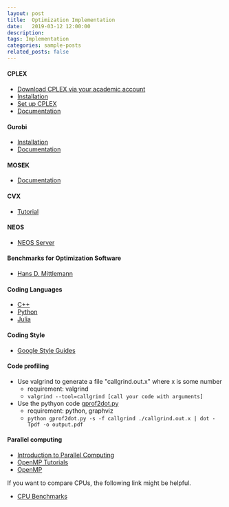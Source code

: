 ```yaml
---
layout: post
title:  Optimization Implementation
date:   2019-03-12 12:00:00
description: 
tags: Implementation
categories: sample-posts
related_posts: false
---
```


#### CPLEX
<ul>
    <li><a href="https://my15.digitalexperience.ibm.com/b73a5759-c6a6-4033-ab6b-d9d4f9a6d65b/dxsites/151914d1-03d2-48fe-97d9-d21166848e65/home" target="_blank">Download CPLEX via your academic account</a></li>
    <li><a href="https://www.ibm.com/support/knowledgecenter/en/SSSA5P_12.10.0/ilog.odms.studio.help/Optimization_Studio/topics/COS_installing.html" target="_blank">Installation</a></li>
	<li><a href="https://www.ibm.com/support/knowledgecenter/SSSA5P_12.10.0/ilog.odms.cplex.help/CPLEX/GettingStarted/topics/set_up/GNU_Linux.html" target="_blank">Set up CPLEX</a></li>
	<li><a href="https://www.ibm.com/docs/en/icos/20.1.0?topic=cplex-callable-library-c-api-reference-manual" target="_blank">Documentation</a></li>
</ul>



#### Gurobi
<ul>
    <li><a href="https://abelsiqueira.github.io/blog/_posts/2017/2017-03-13-installing-gurobi-7-on-linux/" target="_blank">Installation</a></li>
    <li><a href="https://www.gurobi.com/documentation/" target="_blank">Documentation</a></li>
</ul>



#### MOSEK
<ul>
    <li><a href="https://docs.mosek.com/9.2/capi/index.html#" target="_blank">Documentation</a></li>
</ul>


#### CVX
<ul>
    <li><a href="http://cvxr.com/cvx/doc/intro.html" target="_blank">Tutorial</a></li>
</ul>

#### NEOS
<ul>
    <li><a href="https://neos-server.org/neos/" target="_blank">NEOS Server</a></li>
</ul>

#### Benchmarks for Optimization Software
<ul>
    <li><a href="http://plato.asu.edu/bench.html" target="_blank">Hans D. Mittlemann</a></li>
</ul>


#### Coding Languages
<ul>
    <li><a href="http://www.cplusplus.com/" target="_blank">C++</a></li>
    <li><a href="https://python.org/" target="_blank">Python</a></li>
    <li><a href="https://julialang.org/" target="_blank">Julia</a></li>
</ul>


#### Coding Style
<ul>
    <li><a href="http://google.github.io/styleguide/" target="_blank">Google Style Guides</a></li>
</ul>

#### Code profiling
* Use valgrind to generate a file "callgrind.out.x" where x is some number 
   * requirement: valgrind
   * ```valgrind --tool=callgrind [call your code with arguments]```
* Use the pythyon code <a href="https://github.com/jrfonseca/gprof2dot" target="_blank">gprof2dot.py</a> 
   * requirement: python, graphviz
   * ```python gprof2dot.py -s -f callgrind ./callgrind.out.x | dot -Tpdf -o output.pdf```



#### Parallel computing
<ul>
    <li><a href="https://computing.llnl.gov/tutorials/parallel_comp/" target="_blank">Introduction to Parallel Computing</a></li>
    <li><a href="https://www.openmp.org/resources/tutorials-articles/" target="_blank">OpenMP Tutorials</a></li>
    <li><a href="https://computing.llnl.gov/tutorials/openMP/" target="_blank">OpenMP</a></li>
</ul>


If you want to compare CPUs, the following link might be helpful.

<ul>
    <li><a href="https://www.cpubenchmark.net/singleThread.html" target="_blank">CPU Benchmarks</a></li>
</ul>